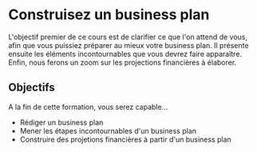 # Construisez un business plan
L'objectif premier de ce cours est de clarifier ce que l'on attend de vous, afin que vous puissiez préparer au mieux votre business plan. Il présente ensuite les éléments incontournables que vous devrez faire apparaître. Enfin, nous ferons un zoom sur les projections financières à élaborer.

## Objectifs
A la fin de cette formation, vous serez capable...
* Rédiger un business plan
* Mener les étapes incontournables d'un business plan
* Construire des projetions financières à partir d'un business plan
